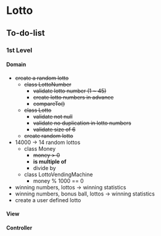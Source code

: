# Lotto

## To-do-list

### 1st Level

####  Domain
- ~~create a random lotto~~
    - ~~class LottoNumber~~
        - ~~validate lotto number (1 ~ 45)~~
        - ~~create lotto numbers in advance~~
        - ~~compareTo()~~
    - ~~class Lotto~~
        - ~~validate not null~~
        - ~~validate no duplication in lotto numbers~~
        - ~~validate size of 6~~
    - ~~create random lotto~~
- 14000 -> 14 random lottos
    - class Money
        - ~~money > 0~~
        - **is multiple of**
        - divide by
    - class LottoVendingMachine
        - money % 1000 == 0
- winning numbers, lottos -> winning statistics
- winning numbers, bonus ball, lottos -> winning statistics
- create a user defined lotto

#### View

#### Controller